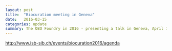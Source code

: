 ```yaml
---
layout: post
title:  "Biocuration meeting in Geneva"
date:   2016-03-15
categories: update
summary: The OBO Foundry in 2016 - presenting a talk in Geneva, April 11th, Session 2: Biocuration 2016 meeting. 
---
```



http://www.isb-sib.ch/events/biocuration2016/agenda
